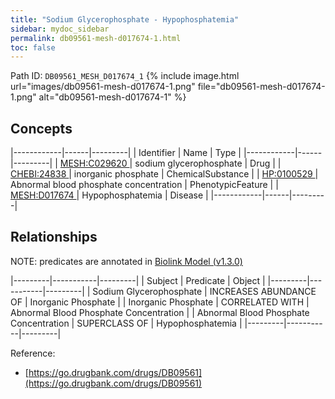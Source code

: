 ```yaml
---
title: "Sodium Glycerophosphate - Hypophosphatemia"
sidebar: mydoc_sidebar
permalink: db09561-mesh-d017674-1.html
toc: false 
---
```



Path ID: `DB09561_MESH_D017674_1`
{% include image.html url="images/db09561-mesh-d017674-1.png" file="db09561-mesh-d017674-1.png" alt="db09561-mesh-d017674-1" %}

## Concepts

|------------|------|---------|
| Identifier | Name | Type    |
|------------|------|---------|
| <a href="https://identifiers.org/MESH:C029620">MESH:C029620 </a> | sodium glycerophosphate | Drug |
| <a href="https://identifiers.org/CHEBI:24838">CHEBI:24838 </a> | inorganic phosphate | ChemicalSubstance |
| <a href="https://identifiers.org/HP:0100529">HP:0100529 </a> | Abnormal blood phosphate concentration | PhenotypicFeature |
| <a href="https://identifiers.org/MESH:D017674">MESH:D017674 </a> | Hypophosphatemia | Disease |
|------------|------|---------|

## Relationships


NOTE: predicates are annotated in <a href="https://github.com/biolink/biolink-model/releases/tag/v1.3.0">Biolink Model (v1.3.0)</a>

|---------|-----------|---------|
| Subject | Predicate | Object  |
|---------|-----------|---------|
| Sodium Glycerophosphate | INCREASES ABUNDANCE OF | Inorganic Phosphate |
| Inorganic Phosphate | CORRELATED WITH | Abnormal Blood Phosphate Concentration |
| Abnormal Blood Phosphate Concentration | SUPERCLASS OF | Hypophosphatemia |
|---------|-----------|---------|

Reference: 
  - [https://go.drugbank.com/drugs/DB09561](https://go.drugbank.com/drugs/DB09561)
